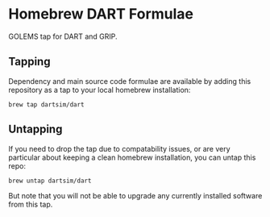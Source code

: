 Homebrew DART Formulae
======================
GOLEMS tap for DART and GRIP.

Tapping
-------
Dependency and main source code formulae are available by adding this repository as a tap to your local homebrew installation:

    brew tap dartsim/dart

Untapping
---------
If you need to drop the tap due to compatability issues, or are very particular about keeping a clean homebrew installation, you can untap this repo:

    brew untap dartsim/dart

But note that you will not be able to upgrade any currently installed software from this tap.
